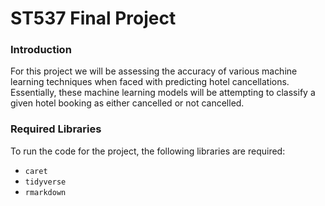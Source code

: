 # ST537 Final Project

### Introduction
For this project we will be assessing the accuracy of various machine learning techniques when faced with predicting hotel cancellations. Essentially, these machine learning models will be attempting to classify a given hotel booking as either cancelled or not cancelled.

### Required Libraries
To run the code for the project, the following libraries are required:

  * `caret`
  * `tidyverse`
  * `rmarkdown`


